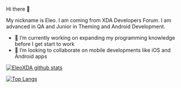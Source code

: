 Hi there 👋

My nickname is Eleo. I am coming from XDA Developers Forum. I am advanced in QA and Junior in Theming and Android Development.

- 🔭 I’m currently working on expanding my programming knowledge before I get start to work
- 👯 I’m looking to collaborate on mobile developments like iOS and Android apps


[![EleoXDA github stats](https://github-readme-stats.vercel.app/api?username=EleoXDA&count_private=true&show_icons=true&theme=radical&hide_rank=false)](https://github.com/anuraghazra/github-readme-stats)

[![Top Langs](https://github-readme-stats.vercel.app/api/top-langs/?username=EleoXDA)](https://github.com/anuraghazra/github-readme-stats)
